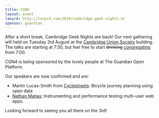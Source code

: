 ```yaml
---
title: CGN4
layout: event
lanyrd: http://lanyrd.com/2010/cambridge-geek-nights-4/
sponsor: guardian
---
```


After a short break, Cambridge Geek Nights are back! Our next gathering will held on Tuesday 3rd August at the <a href='http://cus.org/'>Cambridge
  Union Society</a> building. The talks are starting at 7:30, but feel
  free to start <del>drinking</del> <ins>congregating</ins> from 7:00.

CGN4 is being sponsored by the lovely people at The Guardian Open Platform.

Our speakers are now confirmed and are:
<ul><li>Martin Lucas-Smith from <a href='http://www.cyclestreets.net/'>Cyclestreets</a>: Bicycle journey planning using open data</li>
<li><a href="http://www.natematias.com/">Nathan Matias</a>: Instrumenting and performance testing multi-user web apps.</li></ul>
Looking forward to seeing you all there on the 3rd!
